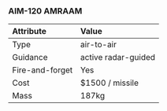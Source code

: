 ### AIM-120 AMRAAM


Attribute | Value
:-|:-
Type | air-to-air
Guidance | active radar-guided
Fire-and-forget | Yes
Cost | $1500 / missile
Mass | 187kg
